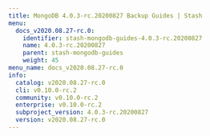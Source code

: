 ```yaml
---
title: MongoDB 4.0.3-rc.20200827 Backup Guides | Stash
menu:
  docs_v2020.08.27-rc.0:
    identifier: stash-mongodb-guides-4.0.3-rc.20200827
    name: 4.0.3-rc.20200827
    parent: stash-mongodb-guides
    weight: 45
menu_name: docs_v2020.08.27-rc.0
info:
  catalog: v2020.08.27-rc.0
  cli: v0.10.0-rc.2
  community: v0.10.0-rc.2
  enterprise: v0.10.0-rc.2
  subproject_version: 4.0.3-rc.20200827
  version: v2020.08.27-rc.0
---
```



